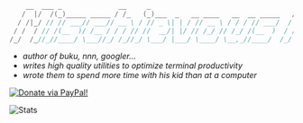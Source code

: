 ```scala
    __  ___ _              __     _                                    __  ___                   __           __
   /  |/  /(_)_____ _____ / /_   (_)___  _   __ ____   __  __ _____   /  |/  /___   ___   _____ / /__ ____ _ / /_
  / /|_/ // // ___// ___// __ \ / // _ \| | / // __ \ / / / // ___/  / /|_/ // _ \ / _ \ / ___// //_// __ `// __/
 / /  / // /(__  )/ /__ / / / // //  __/| |/ // /_/ // /_/ /(__  )  / /  / //  __//  __// /   / ,<  / /_/ // /_
/_/  /_//_//____/ \___//_/ /_//_/ \___/ |___/ \____/ \__,_//____/  /_/  /_/ \___/ \___//_/   /_/|_| \__,_/ \__/

```

- _author of buku, nnn, googler..._
- _writes high quality utilities to optimize terminal productivity_
- _wrote them to spend more time with his kid than at a computer_

<a href="https://www.paypal.com/cgi-bin/webscr?cmd=_s-xclick&hosted_button_id=RMLTQ76JSXJ4Q"><img src="https://img.shields.io/badge/sponsor-jarun-1eb0fc.svg" alt="Donate via PayPal!" /></a>

![Stats](https://github-readme-stats.vercel.app/api?username=jarun&show_icons=true&theme=merko)

<!--
### Hi there 👋

**jarun/jarun** is a ✨ _special_ ✨ repository because its `README.md` (this file) appears on your GitHub profile.

Here are some ideas to get you started:

- 🔭 I’m currently working on ...
- 🌱 I’m currently learning ...
- 👯 I’m looking to collaborate on ...
- 🤔 I’m looking for help with ...
- 💬 Ask me about ...
- 📫 How to reach me: ...
- 😄 Pronouns: ...
- ⚡ Fun fact: ...
-->
